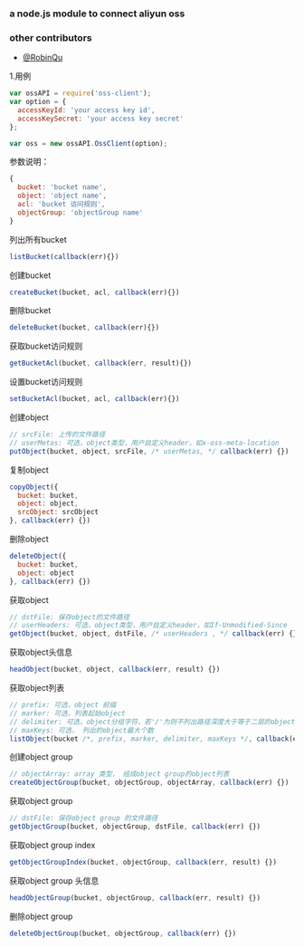 ### a node.js module to connect aliyun oss

### other contributors
* [@RobinQu](https://github.com/RobinQu)

1.用例
```js
var ossAPI = require('oss-client');
var option = {
  accessKeyId: 'your access key id',
  accessKeySecret: 'your access key secret'
};

var oss = new ossAPI.OssClient(option);
```

参数说明：
```js
{
  bucket: 'bucket name',
  object: 'object name',
  acl: 'bucket 访问规则',
  objectGroup: 'objectGroup name'
}
```
列出所有bucket
```js
listBucket(callback(err){})
```

创建bucket
```js
createBucket(bucket, acl, callback(err){})
```

删除bucket
```js
deleteBucket(bucket, callback(err){})
```

获取bucket访问规则
```js
getBucketAcl(bucket, callback(err, result){})
```

设置bucket访问规则
```js
setBucketAcl(bucket, acl, callback(err){})
```

创建object
```js
// srcFile: 上传的文件路径
// userMetas: 可选，object类型，用户自定义header，如x-oss-meta-location
putObject(bucket, object, srcFile, /* userMetas, */ callback(err) {})
```

复制object
```js
copyObject({
  bucket: bucket,
  object: object,
  srcObject: srcObject
}, callback(err) {})
```

删除object
```js
deleteObject({
  bucket: bucket,
  object: object
}, callback(err) {})
```

获取object
```js
// dstFile: 保存object的文件路径
// userHeaders: 可选，object类型，用户自定义header，如If-Unmodified-Since
getObject(bucket, object, dstFile, /* userHeaders , */ callback(err) {})
```

获取object头信息
```js
headObject(bucket, object, callback(err, result) {})
```

获取object列表
```js
// prefix: 可选，object 前缀
// marker: 可选，列表起始object
// delimiter: 可选，object分组字符，若'/'为则不列出路径深度大于等于二层的object。
// maxKeys: 可选， 列出的object最大个数
listObject(bucket /*, prefix, marker, delimiter, maxKeys */, callback(err, result) {})
```

创建object group
```js
// objectArray: array 类型， 组成object group的object列表
createObjectGroup(bucket, objectGroup, objectArray, callback(err) {})
```

获取object group
```js
// dstFile: 保存object group 的文件路径
getObjectGroup(bucket, objectGroup, dstFile, callback(err) {})
```

获取object group index
```js
getObjectGroupIndex(bucket, objectGroup, callback(err, result) {})
```

获取object group 头信息
```js
headObjectGroup(bucket, objectGroup, callback(err, result) {})
```

删除object group
```js
deleteObjectGroup(bucket, objectGroup, callback(err) {})
```
